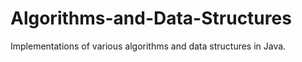 # Algorithms-and-Data-Structures
Implementations of various algorithms and data structures in Java.
